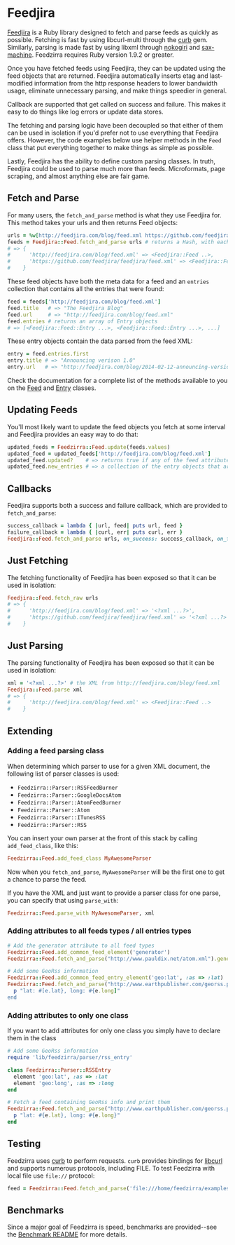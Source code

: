 # Feedjira

[Feedjira][github] is a Ruby library designed to fetch and parse feeds as
quickly as possible. Fetching is fast by using libcurl-multi through the
[curb][] gem. Similarly, parsing is made fast by using libxml through
[nokogiri][] and [sax-machine][]. Feedzirra requires Ruby version 1.9.2 or
greater.

[github]: https://github.com/feedjira/feedjira
[curb]: https://github.com/taf2/curb
[nokogiri]: https://github.com/sparklemotion/nokogiri
[sax-machine]: https://github.com/pauldix/sax-machine

Once you have fetched feeds using Feedjira, they can be updated using the feed
objects that are returned. Feedjira automatically inserts etag and last-modified
information from the http response headers to lower bandwidth usage, eliminate
unnecessary parsing, and make things speedier in general.

Callback are supported that get called on success and failure. This makes it
easy to do things like log errors or update data stores.

The fetching and parsing logic have been decoupled so that either of them can be
used in isolation if you'd prefer not to use everything that Feedjira offers.
However, the code examples below use helper methods in the `Feed` class that put
everything together to make things as simple as possible.

Lastly, Feedjira has the ability to define custom parsing classes. In truth,
Feedjira could be used to parse much more than feeds. Microformats, page
scraping, and almost anything else are fair game.

## Fetch and Parse

For many users, the `fetch_and_parse` method is what they use Feedjira for. This
method takes your urls and then returns Feed objects:

```ruby
urls = %w[http://feedjira.com/blog/feed.xml https://github.com/feedjira/feedjira/feed.xml]
feeds = Feedjira::Feed.fetch_and_parse urls # returns a Hash, with each url having a Feedjira::Feed object
# => {
#      'http://feedjira.com/blog/feed.xml' => <Feedjira::Feed ..>,
#      'https://github.com/feedjira/feedjira/feed.xml' => <Feedjira::Feed ..>
#    }
```

These feed objects have both the meta data for a feed and an `entries`
collection that contains all the entries that were found:

```ruby
feed = feeds['http://feedjira.com/blog/feed.xml']
feed.title   # => "The Feedjira Blog"
feed.url     # => "http://feedjira.com/blog/feed.xml"
feed.entries # returns an array of Entry objects
# => [<Feedjira::Feed::Entry ...>, <Feedjira::Feed::Entry ...>, ...]
```

These entry objects contain the data parsed from the feed XML:

```ruby
entry = feed.entries.first
entry.title # => "Announcing verison 1.0"
entry.url   # => "http://feedjira.com/blog/2014-02-12-announcing-version-10.html"
```

Check the documentation for a complete list of the methods available to you on
the [Feed][feed] and [Entry][entry] classes.

[feed]: http://link/to/docs?
[entry]: http://link/to/docs?

## Updating Feeds

You'll most likely want to update the feed objects you fetch at some interval
and Feedjira provides an easy way to do that:

```ruby
updated_feeds = Feedzirra::Feed.update(feeds.values)
updated_feed = updated_feeds['http://feedjira.com/blog/feed.xml']
updated_feed.updated?    # => returns true if any of the feed attributes have changed
updated_feed.new_entries # => a collection of the entry objects that are newer than the latest in the feed before update
```

## Callbacks

Feedjira supports both a success and failure callback, which are provided to
`fetch_and_parse`:

```ruby
success_callback = lambda { |url, feed| puts url, feed }
failure_callback = lambda { |curl, err| puts curl, err }
Feedjira::Feed.fetch_and_parse urls, on_success: success_callback, on_failure: failure_callback
```

## Just Fetching

The fetching functionality of Feedjira has been exposed so that it can be used
in isolation:

```ruby
Feedjira::Feed.fetch_raw urls
# => {
#      'http://feedjira.com/blog/feed.xml' => '<?xml ...?>',
#      'https://github.com/feedjira/feedjira/feed.xml' => '<?xml ...?>'
#    }
```

## Just Parsing

The parsing functionality of Feedjira has been exposed so that it can be used in
isolation:

```ruby
xml = '<?xml ...?>' # the XML from http://feedjira.com/blog/feed.xml
Feedjira::Feed.parse xml
# => {
#      'http://feedjira.com/blog/feed.xml' => <Feedjira::Feed ..>
#    }
```

## Extending

### Adding a feed parsing class

When determining which parser to use for a given XML document, the following
list of parser classes is used:

* `Feedzirra::Parser::RSSFeedBurner`
* `Feedzirra::Parser::GoogleDocsAtom`
* `Feedzirra::Parser::AtomFeedBurner`
* `Feedzirra::Parser::Atom`
* `Feedzirra::Parser::ITunesRSS`
* `Feedzirra::Parser::RSS`

You can insert your own parser at the front of this stack by calling
`add_feed_class`, like this:

```ruby
Feedzirra::Feed.add_feed_class MyAwesomeParser
```

Now when you `fetch_and_parse`, `MyAwesomeParser` will be the first one to get a
chance to parse the feed.

If you have the XML and just want to provide a parser class for one parse, you
can specify that using `parse_with`:

```ruby
Feedzirra::Feed.parse_with MyAwesomeParser, xml
```

### Adding attributes to all feeds types / all entries types

```ruby
# Add the generator attribute to all feed types
Feedzirra::Feed.add_common_feed_element('generator')
Feedzirra::Feed.fetch_and_parse("http://www.pauldix.net/atom.xml").generator # => 'TypePad'

# Add some GeoRss information
Feedzirra::Feed.add_common_feed_entry_element('geo:lat', :as => :lat)
Feedzirra::Feed.fetch_and_parse("http://www.earthpublisher.com/georss.php").entries.each do |e|
  p "lat: #[e.lat}, long: #{e.long]"
end
```

### Adding attributes to only one class

If you want to add attributes for only one class you simply have to declare them
in the class

```ruby
# Add some GeoRss information
require 'lib/feedzirra/parser/rss_entry'

class Feedzirra::Parser::RSSEntry
  element 'geo:lat', :as => :lat
  element 'geo:long', :as => :long
end

# Fetch a feed containing GeoRss info and print them
Feedzirra::Feed.fetch_and_parse("http://www.earthpublisher.com/georss.php").entries.each do |e|
  p "lat: #{e.lat}, long: #{e.long}"
end
```

## Testing

Feedzirra uses [curb][] to perform requests. `curb` provides bindings for
[libcurl][] and supports numerous protocols, including FILE. To test Feedzirra
with local file use `file://` protocol:

[libcurl]: http://curl.haxx.se/libcurl/

```ruby
feed = Feedzirra::Feed.fetch_and_parse('file:///home/feedzirra/examples/feed.rss')
```

## Benchmarks

Since a major goal of Feedzirra is speed, benchmarks are provided--see the
[Benchmark README][benchmark_readme] for more details.

[benchmark_readme]: https://github.com/pauldix/feedzirra/blob/master/benchmarks/README.md
